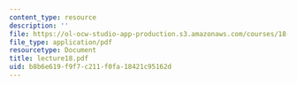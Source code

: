 ```yaml
---
content_type: resource
description: ''
file: https://ol-ocw-studio-app-production.s3.amazonaws.com/courses/18-366-random-walks-and-diffusion-fall-2006/b8b6e619f9f7c211f0fa18421c95162d_lecture18.pdf
file_type: application/pdf
resourcetype: Document
title: lecture18.pdf
uid: b8b6e619-f9f7-c211-f0fa-18421c95162d
---
```

